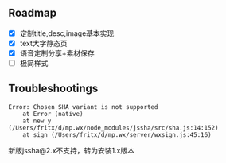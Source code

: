 ## Roadmap

- [x] 定制title,desc,image基本实现
- [x] text大字静态页
- [x] 语音定制分享+素材保存
- [ ] 极简样式

## Troubleshootings

```plain
Error: Chosen SHA variant is not supported
    at Error (native)
    at new y (/Users/fritx/d/mp.wx/node_modules/jssha/src/sha.js:14:152)
    at sign (/Users/fritx/d/mp.wx/server/wxsign.js:45:16)
```

新版jssha\@2.x不支持，转为安装1.x版本
